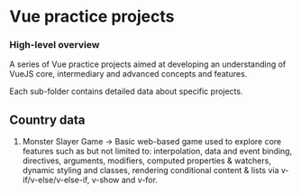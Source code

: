 <h1 text-align="center"> Vue practice projects </h1>

### High-level overview

A series of Vue practice projects aimed at developing an understanding of VueJS core, intermediary and advanced concepts and features.

Each sub-folder contains detailed data about specific projects.

## Country data

1. Monster Slayer Game -> Basic web-based game used to explore core features such as but not limited to: interpolation, data and event binding, directives, arguments, modifiers, computed properties & watchers, dynamic styling and classes, rendering conditional content & lists via v-if/v-else/v-else-if, v-show and v-for.
